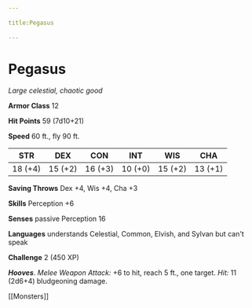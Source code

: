 --- 
title:Pegasus 
---
# Pegasus

*Large celestial, chaotic good*

**Armor Class** 12

**Hit Points** 59 (7d10+21)

**Speed** 60 ft., fly 90 ft.

| STR     | DEX     | CON     | INT     | WIS     | CHA     |
|---------|---------|---------|---------|---------|---------|
| 18 (+4) | 15 (+2) | 16 (+3) | 10 (+0) | 15 (+2) | 13 (+1) |

**Saving Throws** Dex +4, Wis +4, Cha +3

**Skills** Perception +6

**Senses** passive Perception 16

**Languages** understands Celestial, Common, Elvish, and Sylvan but can't speak

**Challenge** 2 (450 XP)


***Hooves***. *Melee Weapon Attack:* +6 to hit, reach 5 ft., one target. *Hit:* 11 (2d6+4) bludgeoning damage.


[[Monsters]]
